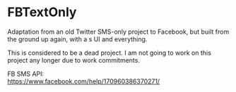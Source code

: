 # FBTextOnly
Adaptation from an old Twitter SMS-only project to Facebook, but built from the ground up again, with a s UI and everything. 

This is considered to be a dead project. I am not going to work on this project any longer due to work commitments.

FB SMS API:
<br/>
https://www.facebook.com/help/170960386370271/
